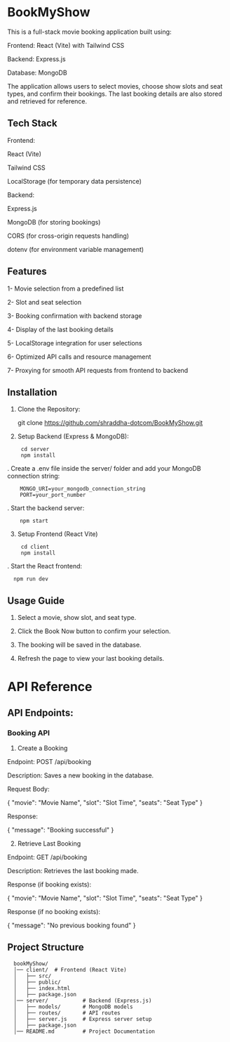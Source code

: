 # BookMyShow

This is a full-stack movie booking application built using:

Frontend: React (Vite) with Tailwind CSS

Backend: Express.js

Database: MongoDB

The application allows users to select movies, choose show slots and seat types, and confirm their bookings. The last booking details are also stored and retrieved for reference.


## Tech Stack

Frontend:

React (Vite)

Tailwind CSS

LocalStorage (for temporary data persistence)

Backend:

Express.js

MongoDB (for storing bookings)

CORS (for cross-origin requests handling)

dotenv (for environment variable management)


## Features

1- Movie selection from a predefined list

2- Slot and seat selection

3- Booking confirmation with backend storage

4- Display of the last booking details

5- LocalStorage integration for user selections

6- Optimized API calls and resource management

7- Proxying for smooth API requests from frontend to backend


## Installation

1. Clone the Repository:

      git clone https://github.com/shraddha-dotcom/BookMyShow.git

2. Setup Backend (Express & MongoDB):

        cd server
        npm install

. Create a .env file inside the server/ folder and add your MongoDB connection string:

        MONGO_URI=your_mongodb_connection_string
        PORT=your_port_number

. Start the backend server:

        npm start

3. Setup Frontend (React Vite)

        cd client
        npm install

. Start the React frontend:

      npm run dev
    
## Usage  Guide

1. Select a movie, show slot, and seat type.

2. Click the Book Now button to confirm your selection.

3. The booking will be saved in the database.

4. Refresh the page to view your last booking details.
 
# API Reference

## API Endpoints:

### Booking API

1. Create a Booking

Endpoint: POST /api/booking

Description: Saves a new booking in the database.

Request Body:

{
    "movie": "Movie Name",
    "slot": "Slot Time",
    "seats": "Seat Type"
}

Response:

{
  "message": "Booking successful"
}

2. Retrieve Last Booking

Endpoint: GET /api/booking

Description: Retrieves the last booking made.

Response (if booking exists):

{
  "movie": "Movie Name",
  "slot": "Slot Time",
  "seats": "Seat Type"
}

Response (if no booking exists):

{
  "message": "No previous booking found"
}

## Project Structure

      bookMyShow/
      │── client/  # Frontend (React Vite)
      │   ├── src/
      │   ├── public/
      │   ├── index.html
      │   ├── package.json
      │── server/           # Backend (Express.js)
      │   ├── models/       # MongoDB models
      │   ├── routes/       # API routes
      │   ├── server.js     # Express server setup
      │   ├── package.json  
      │── README.md         # Project Documentation
